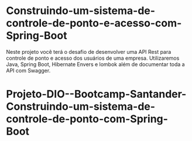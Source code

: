 # Construindo-um-sistema-de-controle-de-ponto-e-acesso-com-Spring-Boot
Neste projeto você terá o desafio de desenvolver uma API Rest para controle de ponto e acesso dos usuários de uma empresa. Utilizaremos Java, Spring Boot, Hibernate Envers e lombok além de documentar toda a API com Swagger.
# Projeto-DIO--Bootcamp-Santander-Construindo-um-sistema-de-controle-de-ponto-com-Spring-Boot
